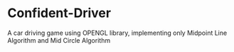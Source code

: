 # Confident-Driver
A car driving game using OPENGL library, implementing only Midpoint Line Algorithm and Mid Circle Algorithm
